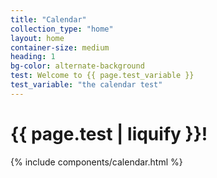 ```yaml
---
title: "Calendar"
collection_type: "home"
layout: home
container-size: medium
heading: 1
bg-color: alternate-background
test: Welcome to {{ page.test_variable }}
test_variable: "the calendar test"
---
```


# {{ page.test | liquify }}!

{% include components/calendar.html %}
